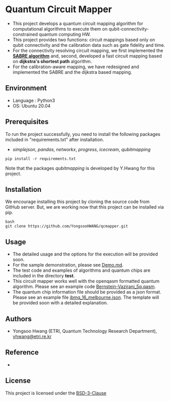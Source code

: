 # Quantum Circuit Mapper
- This project develops a quantum circuit mapping algorithm for computational algorithms to execute them on qubit-connectivity-constrained quantum computing HW.
- This project provides two functions: circuit mappings based only on qubit connectivity and the calibration data such as gate fidelity and time.
- For the connectivity resolving circuit mapping, we first implemented the [**SABRE algorithm**](https://dl.acm.org/doi/10.1145/3297858.3304023) and, second, developed a fast circuit mapping based on **dijkstra's shortest path** algorithm.
- For the calibration-aware mapping, we have redesigned and implemented the SABRE and the dijkstra based mapping.

## Environment
- Language :  Python3
- OS:  Ubuntu 20.04 

## Prerequisites
To run the project successfully, you need to install the following packages included in "requirements.txt" after installation.
- *simplejson*, *pandas*, *networkx*, *progress*, *icecream*, *qubitmapping*

```
pip install -r requirements.txt
```
Note that the packages *qubitmapping* is developed by Y.Hwang for this project.

## Installation
We encourage installing this project by cloning the source code from GitHub server.
But, we are working now that this project can be installed via pip. 
```
bash
git clone https://github.com/YongsooHWANG/qcmapper.git
```

## Usage

- The detailed usage and the options for the execution will be provided soon.
- For the sample demonstration, please see [Demo.md](docs/Demo.md).
- The test code and examples of algorithms and quantum chips are included in the directory **test**.
- This circuit mapper works well with the openqasm formatted quantum algorithm. Please see an example code [Bernstein-Vazirani_5q.qasm](test/examples/algorithms/Bernstein-Vazirani_5q.qasm).
- The quantum chip information file should be provided as a json format. Please see an example file [ibmq_16_melbourne.json](test/examples/quantum_chips/ibmq_16_melbourne.json). The template will be provided soon with a detailed explanation.

## Authors
- Yongsoo Hwang (ETRI, Quantum Technology Research Department), yhwang@etri.re.kr

## Reference
-

## License
This project is licensed under the [BSD-3-Clause](/docs/LICENSE.md)


